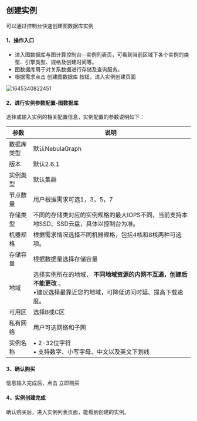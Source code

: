 ## 创建实例
可以通过控制台快速创建图数据库实例

#### 1、操作入口

- 进入图数据库与图计算控制台--实例列表页，可看到当前区域下各个实例的类型、引擎类型、规格及创建时间等。
- 图数据库用于对关系数据进行存储及查询服务。
- 根据需求点击 创建图数据库 按钮，进入实例创建页面

![1645340822451](https://github.com/jdcloudcom/cn/blob/cn-joygraph/image/Elastic-Compute/Graph-Compute/1645340822451.png)

#### 2、进行实例参数配置-图数据库

选择或输入实例的相关配置信息，实例配置的参数说明如下：

| 参数       | 说明                                                         |
| ---------- | ------------------------------------------------------------ |
| 数据库类型 | 默认NebulaGraph                                              |
| 版本       | 默认2.6.1                                                    |
| 实例类型   | 默认集群                                                     |
| 节点数量   | 用户根据需求可选1，3，5，7                                   |
| 存储类型   | 不同的存储类对应的实例规格的最大IOPS不同，当前支持本地SSD、SSD云盘，具体以控制台为准。 |
| 机器规格   | 根据需求情况选择不同机器规格，包括4核和8核两种可选项。       |
| 存储容量   | 根据数据量选择存储容量                                       |
| 地域       | 选择实例所在的地域， **不同地域资源的内网不互通，创建后不能更改** 。<br/>•建议选择最靠近您的地域，可降低访问时延、提高下载速度。 |
| 可用区     | 选择B或C区                                                   |
| 私有网络   | 用户可选网络和子网                                           |
| 实例名称   | • 2-32位字符<br/>• 支持数字、小写字母、中文以及英文下划线    |
#### 3、确认购买

信息输入完成后，点击 立即购买

#### 4、实例创建完成

确认购买后，进入实例列表页面，能看到创建的实例。
